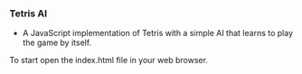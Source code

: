 ### Tetris AI

- A JavaScript implementation of Tetris with a simple AI that learns to play the game by itself.

To start open the index.html file in your web browser.
